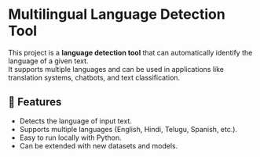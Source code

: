 # Multilingual Language Detection Tool

This project is a **language detection tool** that can automatically identify the language of a given text.  
It supports multiple languages and can be used in applications like translation systems, chatbots, and text classification.

## 🚀 Features
- Detects the language of input text.
- Supports multiple languages (English, Hindi, Telugu, Spanish, etc.).
- Easy to run locally with Python.
- Can be extended with new datasets and models.
 
 
